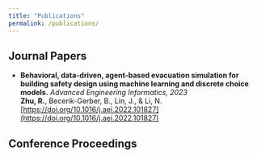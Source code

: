 ```yaml
---
title: "Publications"
permalink: /publications/
---
```



## Journal Papers
- **Behavioral, data-driven, agent-based evacuation simulation for building safety design using machine learning and discrete choice models.** _Advanced Engineering Informatics, 2023_\
**Zhu, R.**, Becerik-Gerber, B., Lin, J., & Li, N.\
[https://doi.org/10.1016/j.aei.2022.101827](https://doi.org/10.1016/j.aei.2022.101827)


## Conference Proceedings